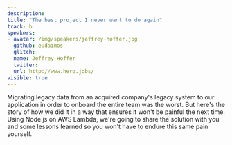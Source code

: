 ```yaml
---
description:
title: "The best project I never want to do again"
track: b
speakers:
- avatar: /img/speakers/jeffrey-hoffer.jpg
  github: eudaimos
  glitch:
  name: Jeffrey Hoffer
  twitter:
  url: http://www.hero.jobs/
visible: true
---
```


Migrating legacy data from an acquired company's legacy system to our application in order to onboard the entire team was the worst. But here's the story of how we did it in a way that ensures it won't be painful the next time. Using Node.js on AWS Lambda, we're going to share the solution with you and some lessons learned so you won't have to endure this same pain yourself.
